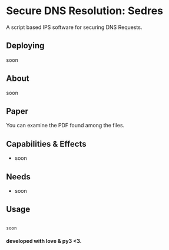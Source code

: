# Secure DNS Resolution: Sedres
A script based IPS software for securing DNS Requests.

## Deploying

soon


## About

soon


## Paper

You can examine the PDF found among the files.


## Capabilities & Effects

- soon


## Needs

- soon


## Usage
```

soon

```

#### developed with love & py3 <3.

